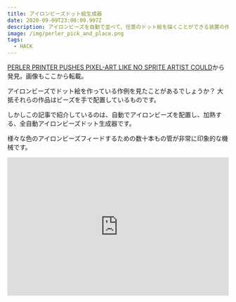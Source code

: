 ```yaml
---
title: アイロンビーズドット絵生成器
date: 2020-09-09T23:00:09.997Z
description: アイロンビーズを自動で並べて、任意のドット絵を描くことができる装置の作例を紹介します。
image: /img/perler_pick_and_place.png
tags:
  - HACK
---
```

[PERLER PRINTER PUSHES PIXEL-ART LIKE NO SPRITE ARTIST COULD](https://hackaday.com/2019/10/23/perler-printer-pushes-pixel-art-like-no-sprite-artist-could/)から発見。画像もここから転載。

アイロンビーズでドット絵を作っている作例を見たことがあるでしょうか？
大抵それらの作品はビーズを手で配置しているものです。

しかしこの記事で紹介しているのは、自動でアイロンビーズを配置し、加熱する、全自動アイロンビーズドット生成器です。

様々な色のアイロンビーズフィードするための数十本もの管が非常に印象的な機械です。

<iframe width="100%" height="315" src="https://www.youtube.com/embed/4_S2NkB3_RQ" frameborder="0" allow="accelerometer; autoplay; encrypted-media; gyroscope; picture-in-picture" allowfullscreen></iframe>
